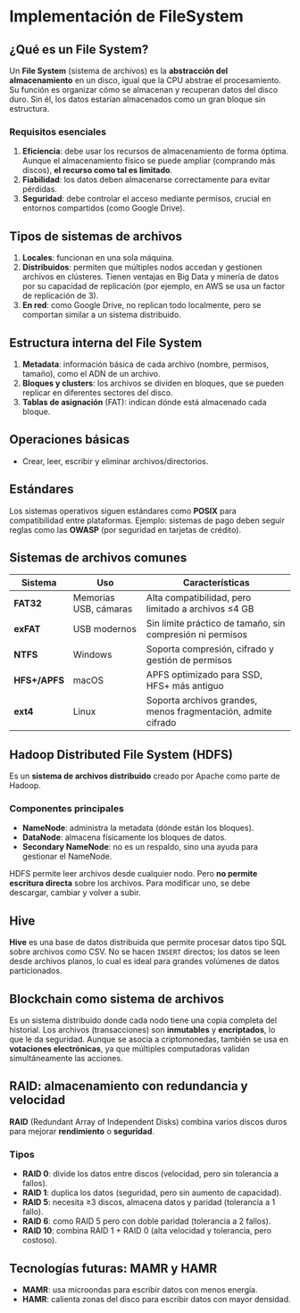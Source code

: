 # Implementación de FileSystem

## ¿Qué es un File System?

Un **File System** (sistema de archivos) es la **abstracción del almacenamiento** en un disco, igual que la CPU abstrae el procesamiento. Su función es organizar cómo se almacenan y recuperan datos del disco duro. Sin él, los datos estarían almacenados como un gran bloque sin estructura.

### Requisitos esenciales

1. **Eficiencia**: debe usar los recursos de almacenamiento de forma óptima. Aunque el almacenamiento físico se puede ampliar (comprando más discos), **el recurso como tal es limitado**.
2. **Fiabilidad**: los datos deben almacenarse correctamente para evitar pérdidas.
3. **Seguridad**: debe controlar el acceso mediante permisos, crucial en entornos compartidos (como Google Drive).

## Tipos de sistemas de archivos

1. **Locales**: funcionan en una sola máquina.
2. **Distribuidos**: permiten que múltiples nodos accedan y gestionen archivos en clústeres. Tienen ventajas en Big Data y minería de datos por su capacidad de replicación (por ejemplo, en AWS se usa un factor de replicación de 3).
3. **En red**: como Google Drive, no replican todo localmente, pero se comportan similar a un sistema distribuido.

## Estructura interna del File System

1. **Metadata**: información básica de cada archivo (nombre, permisos, tamaño), como el ADN de un archivo.
2. **Bloques y clusters**: los archivos se dividen en bloques, que se pueden replicar en diferentes sectores del disco.
3. **Tablas de asignación** (FAT): indican dónde está almacenado cada bloque.

## Operaciones básicas

* Crear, leer, escribir y eliminar archivos/directorios.

## Estándares

Los sistemas operativos siguen estándares como **POSIX** para compatibilidad entre plataformas. Ejemplo: sistemas de pago deben seguir reglas como las **OWASP** (por seguridad en tarjetas de crédito).

## Sistemas de archivos comunes

| Sistema       | Uso                   | Características                                               |
| ------------- | --------------------- | ------------------------------------------------------------- |
| **FAT32**     | Memorias USB, cámaras | Alta compatibilidad, pero limitado a archivos ≤4 GB           |
| **exFAT**     | USB modernos          | Sin límite práctico de tamaño, sin compresión ni permisos     |
| **NTFS**      | Windows               | Soporta compresión, cifrado y gestión de permisos             |
| **HFS+/APFS** | macOS                 | APFS optimizado para SSD, HFS+ más antiguo                    |
| **ext4**      | Linux                 | Soporta archivos grandes, menos fragmentación, admite cifrado |

## Hadoop Distributed File System (HDFS)

Es un **sistema de archivos distribuido** creado por Apache como parte de Hadoop.

### Componentes principales

* **NameNode**: administra la metadata (dónde están los bloques).
* **DataNode**: almacena físicamente los bloques de datos.
* **Secondary NameNode**: no es un respaldo, sino una ayuda para gestionar el NameNode.

HDFS permite leer archivos desde cualquier nodo. Pero **no permite escritura directa** sobre los archivos. Para modificar uno, se debe descargar, cambiar y volver a subir.

## Hive

**Hive** es una base de datos distribuida que permite procesar datos tipo SQL sobre archivos como CSV. No se hacen `INSERT` directos; los datos se leen desde archivos planos, lo cual es ideal para grandes volúmenes de datos particionados.

## Blockchain como sistema de archivos

Es un sistema distribuido donde cada nodo tiene una copia completa del historial. Los archivos (transacciones) son **inmutables** y **encriptados**, lo que le da seguridad. Aunque se asocia a criptomonedas, también se usa en **votaciones electrónicas**, ya que múltiples computadoras validan simultáneamente las acciones.

## RAID: almacenamiento con redundancia y velocidad

**RAID** (Redundant Array of Independent Disks) combina varios discos duros para mejorar **rendimiento** o **seguridad**.

### Tipos

* **RAID 0**: divide los datos entre discos (velocidad, pero sin tolerancia a fallos).
* **RAID 1**: duplica los datos (seguridad, pero sin aumento de capacidad).
* **RAID 5**: necesita ≥3 discos, almacena datos y paridad (tolerancia a 1 fallo).
* **RAID 6**: como RAID 5 pero con doble paridad (tolerancia a 2 fallos).
* **RAID 10**: combina RAID 1 + RAID 0 (alta velocidad y tolerancia, pero costoso).

## Tecnologías futuras: MAMR y HAMR

* **MAMR**: usa microondas para escribir datos con menos energía.
* **HAMR**: calienta zonas del disco para escribir datos con mayor densidad.
